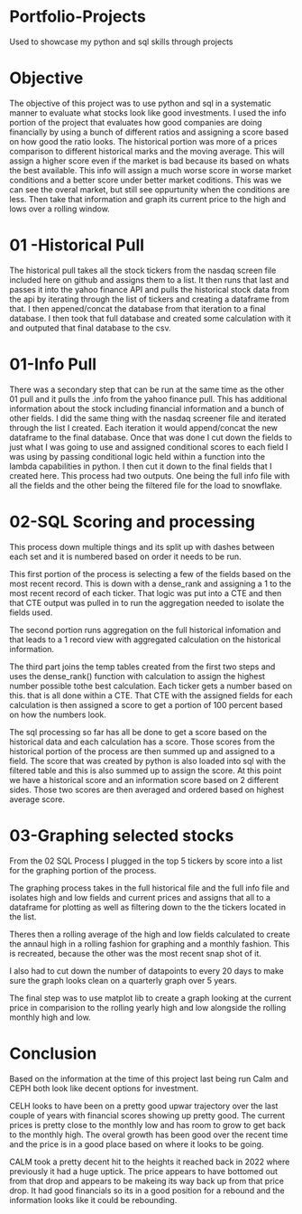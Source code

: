 # Portfolio-Projects
Used to showcase my python and sql skills through projects

# Objective
The objective of this project was to use python and sql in a systematic manner to evaluate what stocks look like good investments.
I used the info portion of the project that evaluates how good companies are doing financially by using a bunch of different ratios
and assigning a score based on how good the ratio looks. The historical portion was more of a prices comparison to different historical
marks and the moving average. This will assign a higher score even if the market is bad because its based on whats the best available. 
This info will assign a much worse score in worse market conditions and a better score under better market coditions. This was we can
see the overal market, but still see oppurtunity when the conditions are less. Then take that information and graph its current price to 
the high and lows over a rolling window.

# 01 -Historical Pull
The historical pull takes all the stock tickers from the nasdaq screen file included here on github and assigns them to a list. 
It then runs that last and passes it into the yahoo finance API and pulls the historical stock data from  the api by iterating 
through the list of tickers and creating a dataframe from that. I then appened/concat the database from that iteration to a final
database. I then took that full database and created some calculation with it and outputed that final database to the csv.

# 01-Info Pull
There was a secondary step that can be run at the same time as the other 01 pull and it pulls the .info from the yahoo finance pull.
This has additional information about the stock including financial information and a bunch of other fields. I did the same thing with 
the nasdaq screener file and iterated through the list I created. Each iteration it would append/concat the new dataframe to the final
database. Once that was done I cut down the fields to just what I was going to use and assigned conditional scores to each field I was 
using by passing conditional logic held within a function into the lambda capabilities in python. I then cut it down to the final fields
that I created here. This process had two outputs. One being the full info file with all the fields and the other being the filtered file
for the load to snowflake.

# 02-SQL Scoring and processing
This process down multiple things and its split up with dashes between each set and it is numbered based on order it needs to be run.

This first portion of the process is selecting a few of the fields based on the most recent record. This is down with a dense_rank and
assigning a 1 to the most recent record of each ticker. That logic was put into a CTE and then that CTE output was pulled in to run the 
aggregation needed to isolate the fields used.

The second portion runs aggregation on the full historical infomation and that leads to a 1 record view with aggregated calculation on the 
historical information.

The third part joins the temp tables created from the first two steps and uses the dense_rank() function with calculation to assign the highest 
number possible tothe best calculation. Each ticker gets a number based on this. that is all done within a CTE. That CTE with the assigned fields 
for each calculation is then assigned a score to get a portion of 100 percent based on how the numbers look. 

The sql processing so far has all be done to get a score based on the historical data and each calculation has a score. Those scores from the historical
portion of the process are then summed up and assigned to a field. The score that was created by python is also loaded into sql with the filtered table
and this is also summed up to assign the score. At this point we have a historical score and an information score based on 2 different sides. Those
two scores are then averaged and ordered based on highest average score.

# 03-Graphing selected stocks
From the 02 SQL Process I plugged in the top 5 tickers by score into a list for the graphing portion of the process. 

The graphing process takes in the full
historical file and the full info file and isolates high and low fields and current prices and assigns that all to a dataframe for plotting as well as 
filtering down to the the tickers located in the list. 

Theres then a rolling average of the high and low fields calculated to create the annaul high in 
a rolling fashion for graphing and a monthly fashion. This is recreated, because the other was the most recent snap shot of it. 

I also had to cut down the number of datapoints  to every 20 days to make sure the graph looks clean on a quarterly graph over 5 years.

The final step was to use matplot lib to create a graph looking at the current price in comparision to the rolling yearly high and low alongside the rolling
monthly high and low.

# Conclusion
Based on the information at the time of this project last being run Calm and CEPH both look like decent options for investment.

CELH looks to have been on a pretty good upwar trajectory over the last couple of years with financial scores showing up pretty good. The current prices
is pretty close to the monthly low and has room to grow to get back to the monthly high. The overal growth has been good over the recent time and the price is 
in a good place based on where it looks to be going.

CALM took a pretty decent hit to the heights it reached back in 2022 where previously it had a huge uptick. The price appears to have bottomed out from that drop 
and appears to be makeing its way back up from that price drop. It had good financials so its in a good position for a rebound and the information looks like it could
be rebounding.
